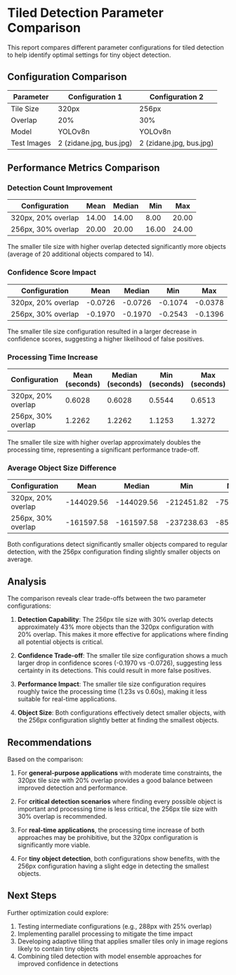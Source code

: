 # Tiled Detection Parameter Comparison

This report compares different parameter configurations for tiled detection to help identify optimal settings for tiny object detection.

## Configuration Comparison

| Parameter | Configuration 1 | Configuration 2 |
|-----------|----------------|----------------|
| Tile Size | 320px | 256px |
| Overlap | 20% | 30% |
| Model | YOLOv8n | YOLOv8n |
| Test Images | 2 (zidane.jpg, bus.jpg) | 2 (zidane.jpg, bus.jpg) |

## Performance Metrics Comparison

### Detection Count Improvement

| Configuration | Mean | Median | Min | Max |
|---------------|------|--------|-----|-----|
| 320px, 20% overlap | 14.00 | 14.00 | 8.00 | 20.00 |
| 256px, 30% overlap | 20.00 | 20.00 | 16.00 | 24.00 |

The smaller tile size with higher overlap detected significantly more objects (average of 20 additional objects compared to 14).

### Confidence Score Impact

| Configuration | Mean | Median | Min | Max |
|---------------|------|--------|-----|-----|
| 320px, 20% overlap | -0.0726 | -0.0726 | -0.1074 | -0.0378 |
| 256px, 30% overlap | -0.1970 | -0.1970 | -0.2543 | -0.1396 |

The smaller tile size configuration resulted in a larger decrease in confidence scores, suggesting a higher likelihood of false positives.

### Processing Time Increase

| Configuration | Mean (seconds) | Median (seconds) | Min (seconds) | Max (seconds) |
|---------------|----------------|-----------------|--------------|---------------|
| 320px, 20% overlap | 0.6028 | 0.6028 | 0.5544 | 0.6513 |
| 256px, 30% overlap | 1.2262 | 1.2262 | 1.1253 | 1.3272 |

The smaller tile size with higher overlap approximately doubles the processing time, representing a significant performance trade-off.

### Average Object Size Difference

| Configuration | Mean | Median | Min | Max |
|---------------|------|--------|-----|-----|
| 320px, 20% overlap | -144029.56 | -144029.56 | -212451.82 | -75607.31 |
| 256px, 30% overlap | -161597.58 | -161597.58 | -237238.63 | -85956.54 |

Both configurations detect significantly smaller objects compared to regular detection, with the 256px configuration finding slightly smaller objects on average.

## Analysis

The comparison reveals clear trade-offs between the two parameter configurations:

1. **Detection Capability**: The 256px tile size with 30% overlap detects approximately 43% more objects than the 320px configuration with 20% overlap. This makes it more effective for applications where finding all potential objects is critical.

2. **Confidence Trade-off**: The smaller tile size configuration shows a much larger drop in confidence scores (-0.1970 vs -0.0726), suggesting less certainty in its detections. This could result in more false positives.

3. **Performance Impact**: The smaller tile size configuration requires roughly twice the processing time (1.23s vs 0.60s), making it less suitable for real-time applications.

4. **Object Size**: Both configurations effectively detect smaller objects, with the 256px configuration slightly better at finding the smallest objects.

## Recommendations

Based on the comparison:

1. For **general-purpose applications** with moderate time constraints, the 320px tile size with 20% overlap provides a good balance between improved detection and performance.

2. For **critical detection scenarios** where finding every possible object is important and processing time is less critical, the 256px tile size with 30% overlap is recommended.

3. For **real-time applications**, the processing time increase of both approaches may be prohibitive, but the 320px configuration is significantly more viable.

4. For **tiny object detection**, both configurations show benefits, with the 256px configuration having a slight edge in detecting the smallest objects.

## Next Steps

Further optimization could explore:

1. Testing intermediate configurations (e.g., 288px with 25% overlap)
2. Implementing parallel processing to mitigate the time impact
3. Developing adaptive tiling that applies smaller tiles only in image regions likely to contain tiny objects
4. Combining tiled detection with model ensemble approaches for improved confidence in detections 